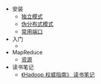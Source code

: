 * 安装
    * [独立模式](install/stand-alone.md)
    * [伪分布式模式](install/pseudo-distributed.md)
    * [常用端口](install/port.md)
* 入门
    * []()
* MapReduce
    * [资源](mapreduce/resources.md)
* 读书笔记
    * [《Hadoop 权威指南》 读书笔记](reading-notes/Hadoop-The-Definitive-Guide.md)